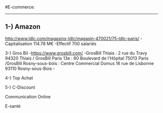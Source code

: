#E-commerce:
<html>
  <head>
  <title>StoryMapJSWeb</title>
  </head>
  
  <body>
    <hr />

<h2>1-) Amazon</h2>
 <a href="ttps://www.amazon.fr/>Lien du site
      - Un bureau parisien à Clichy (région parisienne).
      -4 000 salariés en France
      -Les 4 sites ouverts au public sont situés à Lauwin-Planque (Nord), Montélimar (Drôme), Saran (Loiret) et Sevrey (Saône-et-Loire).
      
2-) LDLC
     -Lien sur le site: http://www.ldlc.com/magasins-ldlc/magasin-470021/75-ldlc-paris/
     -Capitalisation	114.78 M€
     -Effectif	700 salariés
     
3-) Gros Bil
      -https://www.grosbill.com/
      -GrosBill Thiais : 2 rue du Travy 94320 Thiais / GrosBill Paris 13e : 60 Boulevard de l'Hôpital 75013 Paris /GrosBill Rosny-sous-bois : Centre Commercial Domus 16 rue de Lisbonne 93110 Rosny-sous-Bois
      -
      

4-) Top Achat

5-) C-Discount

 
Communication Online

E-santé
 </body>
 
</html> 
